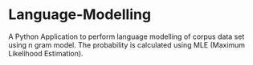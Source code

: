 # Language-Modelling
A Python Application to perform language modelling of corpus data set using n gram model. The probability is calculated using MLE (Maximum Likelihood Estimation).
